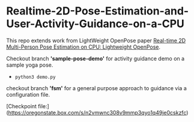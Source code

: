 # Realtime-2D-Pose-Estimation-and-User-Activity-Guidance-on-a-CPU

This repo extends work from LightWeight OpenPose paper [Real-time 2D Multi-Person Pose Estimation on CPU: Lightweight OpenPose](https://arxiv.org/pdf/1811.12004.pdf). 


Checkout branch <b>'sample-pose-demo'</b> for activity guidance demo on a sample yoga pose.
* `python3 demo.py`

checkout branch <b>'fsm'</b> for a general purpose approach to guidance via a configuration file.

[Checkpoint file:] (https://oregonstate.box.com/s/n2vmwnc308v9mmp3qyo1q49je0cskzfc)

